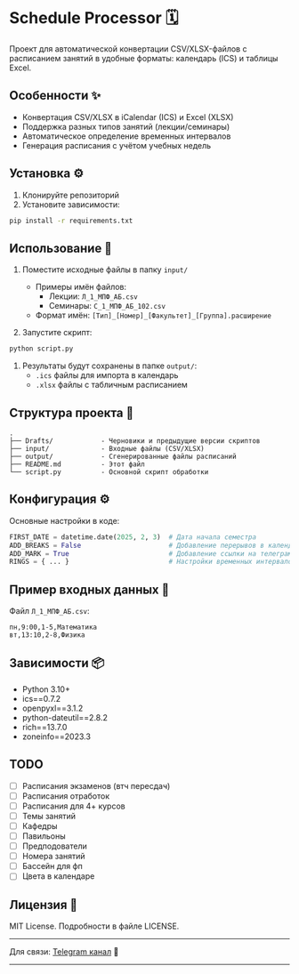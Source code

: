 # Schedule Processor 🗓️

Проект для автоматической конвертации CSV/XLSX-файлов с расписанием занятий в удобные форматы: календарь (ICS) и таблицы Excel.

## Особенности ✨

- Конвертация CSV/XLSX в iCalendar (ICS) и Excel (XLSX)
- Поддержка разных типов занятий (лекции/семинары)
- Автоматическое определение временных интервалов
- Генерация расписания с учётом учебных недель

## Установка ⚙️

1. Клонируйте репозиторий
2. Установите зависимости:

```bash
pip install -r requirements.txt
```

## Использование 🚀

1. Поместите исходные файлы в папку `input/`
   - Примеры имён файлов:
     - Лекции: `Л_1_МПФ_АБ.csv`
     - Семинары: `С_1_МПФ_АБ_102.csv`
   - Формат имён: `[Тип]_[Номер]_[Факультет]_[Группа].расширение`

2. Запустите скрипт:

```bash
python script.py
```

1. Результаты будут сохранены в папке `output/`:
   - `.ics` файлы для импорта в календарь
   - `.xlsx` файлы с табличным расписанием

## Структура проекта 📂

```plaintext
.
├── Drafts/            - Черновики и предыдущие версии скриптов
├── input/             - Входные файлы (CSV/XLSX)
├── output/            - Сгенерированные файлы расписаний
├── README.md          - Этот файл
└── script.py          - Основной скрипт обработки
```

## Конфигурация ⚙️

Основные настройки в коде:

```python
FIRST_DATE = datetime.date(2025, 2, 3)  # Дата начала семестра
ADD_BREAKS = False                      # Добавление перерывов в календарь
ADD_MARK = True                         # Добавление ссылки на телеграм-канал
RINGS = { ... }                         # Настройки временных интервалов
```

## Пример входных данных 📄

Файл `Л_1_МПФ_АБ.csv`:

```csv
пн,9:00,1-5,Математика
вт,13:10,2-8,Физика
```

## Зависимости 📦

- Python 3.10+
- ics==0.7.2
- openpyxl==3.1.2
- python-dateutil==2.8.2
- rich==13.7.0
- zoneinfo==2023.3

## TODO

- [ ] Расписания экзаменов (втч пересдач)
- [ ] Расписания отработок
- [ ] Расписания для 4+ курсов
- [ ] Темы занятий
- [ ] Кафедры
- [ ] Павильоны
- [ ] Предподователи
- [ ] Номера занятий
- [ ] Бассейн для фп
- [ ] Цвета в календаре

## Лицензия 📄

MIT License. Подробности в файле LICENSE.

---
Для связи: [Telegram канал](https://t.me/mechnews_1k) 📢

---
